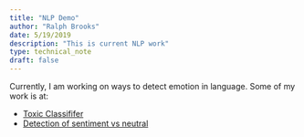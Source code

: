 ```yaml
---
title: "NLP Demo"
author: "Ralph Brooks"
date: 5/19/2019
description: "This is current NLP work"
type: technical_note
draft: false
---
```


Currently, I am working on ways to detect emotion in language. Some of my work is at:

* [Toxic Classififer](https://brooks-bert-qa.appspot.com/toxic)
* [Detection of sentiment vs neutral](https://brooks-bert-qa.appspot.com/sentiment-pnn)
